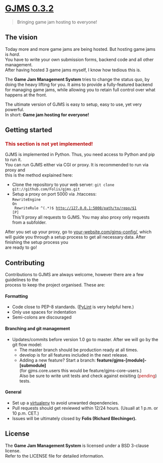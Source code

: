 # [GJMS 0.3.2](http://hostagamejam.com)
> Bringing game jam hosting to everyone!

## The vision

Today more and more game jams are being hosted. But hosting game jams is *hard*.<br>
You have to write your own submission forms, backend code and all other management.<br>
After having hosted 3 game jams myself, I know how tedious this is.

The **Game Jam Management System** tries to change the status quo, by doing the heavy lifting for you.
It aims to provide a fully-featured backend for managing game jams, while allowing you to retain full control over what happens at the front.  

The ultimate version of GJMS is easy to setup, easy to use, yet very powerful.<br>
In short: **Game jam hosting for everyone!**


## Getting started

<h3 style="color: #B11;">This section is not yet implemented!</h3>
GJMS is implemented in Python. Thus, you need access to Python and pip to run it.<br>
You can run GJMS either via CGI or proxy. It is recommended to run via proxy and<br>this is the method explained here:

* Clone the repository to your web server: `git clone git://github.com/Folis/gjms.git`
* Setup a proxy on port 5000 via .htaccess:<br>
<code>RewriteEngine On<br>
RewriteRule ^(.*)$ http://127.0.0.1:5000/path/to/repo/$1 [P]</code><br>
This'll proxy all requests to GJMS. You may also proxy only requests from a subfolder.

After you set up your proxy, go to [your-website.com/gjms-config/](#), which will guide you through a setup process to get all necessary data. After finishing the setup process you<br>
are ready to go!

## Contributing

Contributions to GJMS are always welcome, however there are a few guidelines to the<br>process to keep the project organised. These are:

#### Formatting
* Code close to PEP-8 standards. ([PyLint](http://www.pylint.org/) is very helpful here.)
* Only use spaces for indentation
* Semi-colons are discouraged

#### Branching and git management
* Updates/commits before version 1.0 go to master. After we will go by the git flow model:
    - The master branch should be production ready at all times.
    - develop is for all features included in the next release.
    - Adding a new feature? Start a branch: **feature/gjms-[module]-[submodule]**<br>(for gjms.core.users this would be feature/gjms-core-users.)<br>
Also be sure to write unit tests and check against exisiting (<span style="color: #B11;">pending</span>) tests.

#### General
* Set up a [virtualenv](https://pypi.python.org/pypi/virtualenv) to avoid unwanted dependencies.
* Pull requests should get reviewed within 12/24 hours. (Usuall at 1 p.m. or 10 p.m. CET.)
* Issues will be ultimately closed by **Folis (Richard Blechinger).**

## License
The **Game Jam Management System** is licensed under a BSD 3-clause license.<br>
Refer to the LICENSE file for detailed information.
